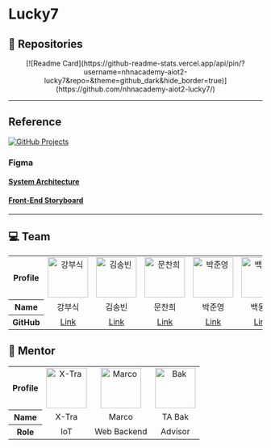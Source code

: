 # Lucky7

## :telescope: Repositories

<div align=center>
 [![Readme Card](https://github-readme-stats.vercel.app/api/pin/?username=nhnacademy-aiot2-lucky7&repo=&theme=github_dark&hide_border=true)](https://github.com/nhnacademy-aiot2-lucky7/)
</div>

<!-- [![Readme Card](https://github-readme-stats.vercel.app/api/pin/?username=nhnacademy-aiot2-lucky7&repo=&theme=github_dark&hide_border=true)](https://github.com/nhnacademy-aiot2-lucky7/) -->

---

## Reference

<a href="https://github.com/orgs/nhnacademy-aiot2-lucky7/projects/24/views/11" target="_blank">
  <img src="https://img.shields.io/badge/GitHub-Project_Board-blue?logo=github" alt="GitHub Projects" />
</a>

### Figma

#### [System Architecture](https://www.figma.com/board/eSAWPauX1W6d5otHJnBffw/%EC%8B%9C%EC%8A%A4%ED%85%9C-%EC%95%84%ED%82%A4%ED%85%8D%EC%B2%98?node-id=0-1&p=f&t=s3bVcBPjhOelbdIp-0)

#### [Front-End Storyboard](https://www.figma.com/design/NkEC5o6WsfSPslpNiXDfCE/%EB%8D%B0%EC%9D%B4%ED%84%B0-%EC%84%BC%ED%84%B0-AIoT-%EC%A0%81%EC%9A%A9?node-id=0-1&p=f&t=uMXHov648wLMyNFe-0)

---

## :computer: Team

<table>
  <tr align="center">
    <th>Profile</th>
    <td>
      <img src="https://avatars.githubusercontent.com/u/72724785?v=4" width="80" alt="강부식"/>
    </td>
    <td>
      <img src="https://avatars.githubusercontent.com/u/118897208?v=4" width="80" alt="김송빈"/>
    </td>
    <td>
      <img src="https://avatars.githubusercontent.com/u/80397007?v=4" width="80" alt="문찬희"/>
    </td>
    <td>
      <img src="https://avatars.githubusercontent.com/u/134957895?v=4" width="80" alt="박준영"/>
    </td>
    <td>
      <img src="https://avatars.githubusercontent.com/u/54105266?v=4" width="80" alt="백동호"/>
    </td>
    <td>
      <img src="https://avatars.githubusercontent.com/u/180140997?v=4" width="80" alt="송영찬"/>
    </td>
    <td>
      <img src="https://avatars.githubusercontent.com/u/94730654?v=4" width="80" alt="이동현"/>
    </td>
  </tr>
  <tr align="center">
    <th>Name</th>
    <td>강부식</td>
    <td>김송빈</td>
    <td>문찬희</td>
    <td>박준영</td>
    <td>백동호</td>
    <td>송영찬</td>
    <td>이동현</td>
  </tr>
  <tr align="center">
    <th>GitHub</th>
    <td><a href="https://github.com/once217">Link</a></td>
    <td><a href="https://github.com/Kimsongbeen">Link</a></td>
    <td><a href="https://github.com/HwangSlater">Link</a></td>
    <td><a href="https://github.com/jy37414">Link</a></td>
    <td><a href="https://github.com/st120712">Link</a></td>
    <td><a href="https://github.com/youngchan0510">Link</a></td>
    <td><a href="https://github.com/Rayhke">Link</a></td>
  </tr>
</table>

## :open_book: Mentor

<table>
  <tr align="center">
    <th>Profile</th>
    <td>
      <img src="https://avatars.githubusercontent.com/u/7665315?v=4" width="80" alt="X-Tra"/>
    </td>
    <td>
      <img src="https://avatars.githubusercontent.com/u/89076087?v=4" width="80" alt="Marco"/>
    </td>
    <td>
      <img src="https://avatars.githubusercontent.com/u/80664194?v=4" width="80" alt="Bak"/>
    </td>
  </tr>
  <tr align="center">
    <th>Name</th>
    <td>X-Tra</td>
    <td>Marco</td>
    <td>TA Bak</td>
  </tr>
  <tr align="center">
    <th>Role</th>
    <td>IoT</td>
    <td>Web Backend</td>
    <td>Advisor</td>
  </tr>
</table>